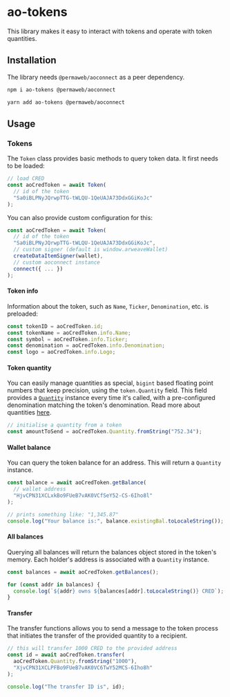 # ao-tokens

This library makes it easy to interact with tokens and operate with token quantities.

## Installation

The library needs `@permaweb/aoconnect` as a peer dependency.

```sh
npm i ao-tokens @permaweb/aoconnect
```

```sh
yarn add ao-tokens @permaweb/aoconnect
```

## Usage

### Tokens

The `Token` class provides basic methods to query token data. It first needs to be loaded:

```ts
// load CRED
const aoCredToken = await Token(
  // id of the token
  "Sa0iBLPNyJQrwpTTG-tWLQU-1QeUAJA73DdxGGiKoJc"
);
```

You can also provide custom configuration for this:

```ts
const aoCredToken = await Token(
  // id of the token
  "Sa0iBLPNyJQrwpTTG-tWLQU-1QeUAJA73DdxGGiKoJc",
  // custom signer (default is window.arweaveWallet)
  createDataItemSigner(wallet),
  // custom aoconnect instance
  connect({ ... })
);
```

#### Token info

Information about the token, such as `Name`, `Ticker`, `Denomination`, etc. is preloaded:

```ts
const tokenID = aoCredToken.id;
const tokenName = aoCredToken.info.Name;
const symbol = aoCredToken.info.Ticker;
const denomination = aoCredToken.info.Denomination;
const logo = aoCredToken.info.Logo;
```

#### Token quantity

You can easily manage quantities as special, `bigint` based floating point numbers that keep precision, using the `token.Quantity` field. This field provides a [`Quantity`](#quantities) instance every time it's called, with a pre-configured denomination matching the token's denomination. Read more about quantities [here](#quantities).

```ts
// initialise a quantity from a token
const amountToSend = aoCredToken.Quantity.fromString("752.34");
```

#### Wallet balance

You can query the token balance for an address. This will return a `Quantity` instance.

```ts
const balance = await aoCredToken.getBalance(
  // wallet address
  "HjvCPN31XCLxkBo9FUeB7vAK0VCfSeY52-CS-6Iho8l"
);

// prints something like: "1,345.87"
console.log("Your balance is:", balance.existingBal.toLocaleString());
```

#### All balances

Querying all balances will return the balances object stored in the token's memory. Each holder's address is associated with a `Quantity` instance.

```ts
const balances = await aoCredToken.getBalances();

for (const addr in balances) {
  console.log(`${addr} owns ${balances[addr].toLocaleString()} CRED`);
}
```

#### Transfer

The transfer functions allows you to send a message to the token process that initiates the transfer of the provided quantity to a recipient.

```ts
// this will transfer 1000 CRED to the provided address
const id = await aoCredToken.transfer(
  aoCredToken.Quantity.fromString("1000"),
  "XjvCPN31XCLPFBo9FUeB7vAK0VC6TwY52MCS-6Iho8h"
);

console.log("The transfer ID is", id);
```

